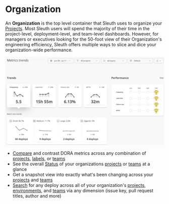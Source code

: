 # Organization

An **Organization** is the top level container that Sleuth uses to organize your [Projects](../projects/). Most Sleuth users will spend the majority of their time in the project-level, deployment-level, and team-level dashboards. However, for managers or executives looking for the 50-foot view of their Organization's engineering efficiency, Sleuth offers multiple ways to slice and dice your organization-wide performance. &#x20;

![](<../../.gitbook/assets/image (19) (1).png>)

* [Compare](compare.md) and contrast DORA metrics across any combination of [projects](../projects/), [labels](labels.md), or [teams](../teams.md)
* See the overall [Status](status.md) of your organizations [projects](../projects/) or [teams](../teams.md) at a glance
* Get a snapshot view into exactly what's been changing across your [projects](../projects/) and [teams](../teams.md)
* [Search](search.md) for any deploy across all of your organization's [projects](../projects/), [environments](../environment-support.md), and [teams](../teams.md) via any dimension (issue key, pull request titles, author and more)

